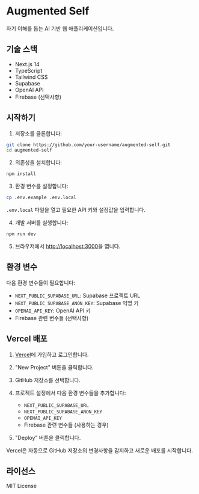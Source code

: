 # Augmented Self

자기 이해를 돕는 AI 기반 웹 애플리케이션입니다.

## 기술 스택

- Next.js 14
- TypeScript
- Tailwind CSS
- Supabase
- OpenAI API
- Firebase (선택사항)

## 시작하기

1. 저장소를 클론합니다:
```bash
git clone https://github.com/your-username/augmented-self.git
cd augmented-self
```

2. 의존성을 설치합니다:
```bash
npm install
```

3. 환경 변수를 설정합니다:
```bash
cp .env.example .env.local
```
`.env.local` 파일을 열고 필요한 API 키와 설정값을 입력합니다.

4. 개발 서버를 실행합니다:
```bash
npm run dev
```

5. 브라우저에서 [http://localhost:3000](http://localhost:3000)을 엽니다.

## 환경 변수

다음 환경 변수들이 필요합니다:

- `NEXT_PUBLIC_SUPABASE_URL`: Supabase 프로젝트 URL
- `NEXT_PUBLIC_SUPABASE_ANON_KEY`: Supabase 익명 키
- `OPENAI_API_KEY`: OpenAI API 키
- Firebase 관련 변수들 (선택사항)

## Vercel 배포

1. [Vercel](https://vercel.com)에 가입하고 로그인합니다.

2. "New Project" 버튼을 클릭합니다.

3. GitHub 저장소를 선택합니다.

4. 프로젝트 설정에서 다음 환경 변수들을 추가합니다:
   - `NEXT_PUBLIC_SUPABASE_URL`
   - `NEXT_PUBLIC_SUPABASE_ANON_KEY`
   - `OPENAI_API_KEY`
   - Firebase 관련 변수들 (사용하는 경우)

5. "Deploy" 버튼을 클릭합니다.

Vercel은 자동으로 GitHub 저장소의 변경사항을 감지하고 새로운 배포를 시작합니다.

## 라이선스

MIT License 